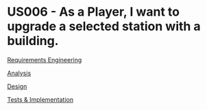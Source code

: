 # US006 - As a Player, I want to upgrade a selected station with a building.


[Requirements Engineering](01.requirements-engineering/US006-requirements.md)

[Analysis](02.analysis/US006-analysis.md)

[Design](03.design/US006-design.md)

[Tests & Implementation](04.tests-and-implementation/US006-tests-and-implementation.md)